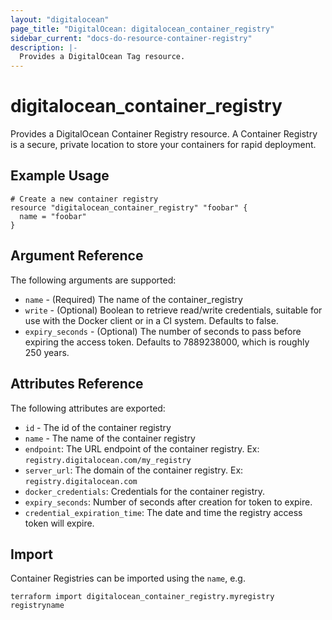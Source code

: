 ```yaml
---
layout: "digitalocean"
page_title: "DigitalOcean: digitalocean_container_registry"
sidebar_current: "docs-do-resource-container-registry"
description: |-
  Provides a DigitalOcean Tag resource.
---
```


# digitalocean\_container_registry

Provides a DigitalOcean Container Registry resource. A Container Registry is
a secure, private location to store your containers for rapid deployment. 

## Example Usage

```hcl
# Create a new container registry
resource "digitalocean_container_registry" "foobar" {
  name = "foobar"
}
```

## Argument Reference

The following arguments are supported:

* `name` - (Required) The name of the container_registry
* `write` - (Optional) Boolean  to retrieve read/write credentials, suitable for use with the Docker client or in a CI system. Defaults to false.
* `expiry_seconds` - (Optional) The number of seconds to pass before expiring the access token. Defaults to 7889238000, which is roughly 250 years.

## Attributes Reference

The following attributes are exported:

* `id` - The id of the container registry
* `name` - The name of the container registry
* `endpoint`: The URL endpoint of the container registry. Ex: `registry.digitalocean.com/my_registry`
* `server_url`: The domain of the container registry. Ex: `registry.digitalocean.com`
* `docker_credentials`: Credentials for the container registry.
* `expiry_seconds`: Number of seconds after creation for token to expire.
* `credential_expiration_time`: The date and time the registry access token will expire.


## Import

Container Registries can be imported using the `name`, e.g.

```
terraform import digitalocean_container_registry.myregistry registryname
```